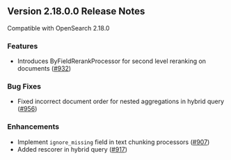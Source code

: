 
## Version 2.18.0.0 Release Notes

Compatible with OpenSearch 2.18.0

### Features
- Introduces ByFieldRerankProcessor for second level reranking on documents ([#932](https://github.com/opensearch-project/neural-search/pull/932))
### Bug Fixes
- Fixed incorrect document order for nested aggregations in hybrid query ([#956](https://github.com/opensearch-project/neural-search/pull/956))
### Enhancements
- Implement `ignore_missing` field in text chunking processors ([#907](https://github.com/opensearch-project/neural-search/pull/907))
- Added rescorer in hybrid query ([#917](https://github.com/opensearch-project/neural-search/pull/917))

